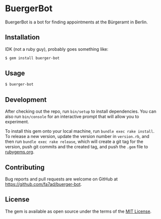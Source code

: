 # BuergerBot

BuergerBot is a bot for finding appointments at the Bürgeramt in Berlin.

## Installation

IDK (not a ruby guy), probably goes something like:

```bash
$ gem install buerger-bot
```

## Usage

```sh
$ buerger-bot
```

## Development

After checking out the repo, run `bin/setup` to install dependencies. You can also run `bin/console` for an interactive prompt that will allow you to experiment.

To install this gem onto your local machine, run `bundle exec rake install`. To release a new version, update the version number in `version.rb`, and then run `bundle exec rake release`, which will create a git tag for the version, push git commits and the created tag, and push the `.gem` file to [rubygems.org](https://rubygems.org).

## Contributing

Bug reports and pull requests are welcome on GitHub at https://github.com/fa7ad/buerger-bot.

## License

The gem is available as open source under the terms of the [MIT License](https://opensource.org/licenses/MIT).
